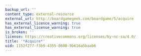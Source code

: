 ```yaml
---
backup_url: ''
content_type: external-resource
external_url: http://boardgamegeek.com/boardgame/5/acquire
has_external_licence_warning: true
has_external_license_warning: true
is_broken: ''
license: https://creativecommons.org/licenses/by-nc-sa/4.0/
title: '*Acquire*'
uid: 1152f277-f3b9-4355-8600-9b616a5baab6
---
```

